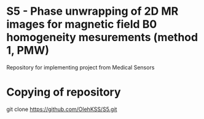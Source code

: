 # S5 - Phase unwrapping of 2D MR images for magnetic field B0 homogeneity mesurements (method 1, PMW)

Repository for implementing project from Medical Sensors

# Copying of repository

git clone https://github.com/OlehKSS/S5.git
